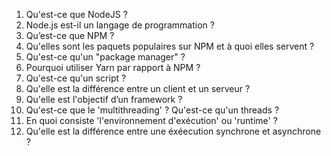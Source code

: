 1. Qu'est-ce que NodeJS ?
2. Node.js est-il un langage de programmation ? 
3. Qu’est-ce que NPM ?
4. Qu'elles sont les paquets populaires sur NPM et à quoi elles servent ?
5. Qu'est-ce qu'un "package manager" ?
6. Pourquoi utiliser Yarn par rapport à NPM ?
7. Qu'est-ce qu'un script ?
8. Qu'elle est la différence entre un client et un serveur ?
9. Qu'elle est l'objectif d’un framework ?
10. Qu'est-ce que le 'multithreading' ? Qu'est-ce qu'un threads ?
11. En quoi consiste 'l'environnement d'exécution' ou 'runtime' ?
12. Qu'elle est la différence entre une éxéecution synchrone et asynchrone ?

